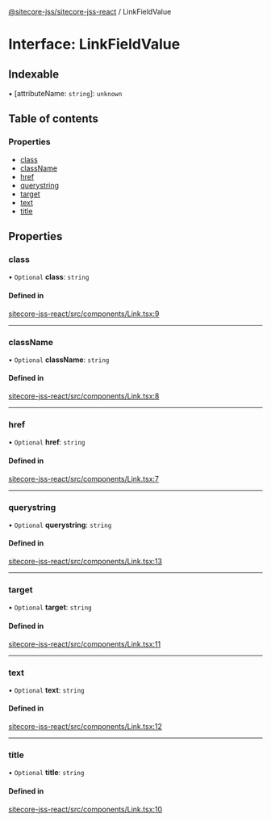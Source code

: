 [@sitecore-jss/sitecore-jss-react](../README.md) / LinkFieldValue

# Interface: LinkFieldValue

## Indexable

▪ [attributeName: `string`]: `unknown`

## Table of contents

### Properties

- [class](LinkFieldValue.md#class)
- [className](LinkFieldValue.md#classname)
- [href](LinkFieldValue.md#href)
- [querystring](LinkFieldValue.md#querystring)
- [target](LinkFieldValue.md#target)
- [text](LinkFieldValue.md#text)
- [title](LinkFieldValue.md#title)

## Properties

### class

• `Optional` **class**: `string`

#### Defined in

[sitecore-jss-react/src/components/Link.tsx:9](https://github.com/Sitecore/jss/blob/25c4adcb9/packages/sitecore-jss-react/src/components/Link.tsx#L9)

___

### className

• `Optional` **className**: `string`

#### Defined in

[sitecore-jss-react/src/components/Link.tsx:8](https://github.com/Sitecore/jss/blob/25c4adcb9/packages/sitecore-jss-react/src/components/Link.tsx#L8)

___

### href

• `Optional` **href**: `string`

#### Defined in

[sitecore-jss-react/src/components/Link.tsx:7](https://github.com/Sitecore/jss/blob/25c4adcb9/packages/sitecore-jss-react/src/components/Link.tsx#L7)

___

### querystring

• `Optional` **querystring**: `string`

#### Defined in

[sitecore-jss-react/src/components/Link.tsx:13](https://github.com/Sitecore/jss/blob/25c4adcb9/packages/sitecore-jss-react/src/components/Link.tsx#L13)

___

### target

• `Optional` **target**: `string`

#### Defined in

[sitecore-jss-react/src/components/Link.tsx:11](https://github.com/Sitecore/jss/blob/25c4adcb9/packages/sitecore-jss-react/src/components/Link.tsx#L11)

___

### text

• `Optional` **text**: `string`

#### Defined in

[sitecore-jss-react/src/components/Link.tsx:12](https://github.com/Sitecore/jss/blob/25c4adcb9/packages/sitecore-jss-react/src/components/Link.tsx#L12)

___

### title

• `Optional` **title**: `string`

#### Defined in

[sitecore-jss-react/src/components/Link.tsx:10](https://github.com/Sitecore/jss/blob/25c4adcb9/packages/sitecore-jss-react/src/components/Link.tsx#L10)
